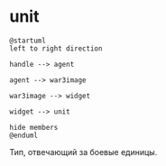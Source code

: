 # unit

```plantuml
@startuml
left to right direction

handle --> agent

agent --> war3image

war3image --> widget

widget --> unit

hide members
@enduml
```

Тип, отвечающий за боевые единицы.
